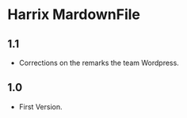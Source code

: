 Harrix MardownFile
==================

1.1
---
 * Corrections on the remarks the team Wordpress.

1.0
---
 * First Version.